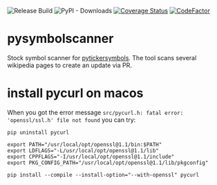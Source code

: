 ![Release Build](https://github.com/portfolioplus/pysymbolscanner/workflows/Release%20Build/badge.svg)
![PyPI - Downloads](https://img.shields.io/pypi/dm/pysymbolscanner?style=plastic)
[![Coverage Status](https://coveralls.io/repos/github/portfolioplus/pysymbolscanner/badge.svg?branch=master)](https://coveralls.io/github/portfolioplus/pysymbolscanner?branch=master)
[![CodeFactor](https://www.codefactor.io/repository/github/portfolioplus/pysymbolscanner/badge)](https://www.codefactor.io/repository/github/portfolioplus/pysymbolscanner)


# pysymbolscanner

Stock symbol scanner for [pytickersymbols](https://github.com/portfolioplus/pytickersymbols).
The tool scans several wikipedia pages to create an update via PR.

# install pycurl on macos

When you got the error message `src/pycurl.h: fatal error: 'openssl/ssl.h' file not found` you can try:

```shell
pip uninstall pycurl

export PATH="/usr/local/opt/openssl@1.1/bin:$PATH"
export LDFLAGS="-L/usr/local/opt/openssl@1.1/lib"
export CPPFLAGS="-I/usr/local/opt/openssl@1.1/include"
export PKG_CONFIG_PATH="/usr/local/opt/openssl@1.1/lib/pkgconfig"

pip install --compile --install-option="--with-openssl" pycurl
```
